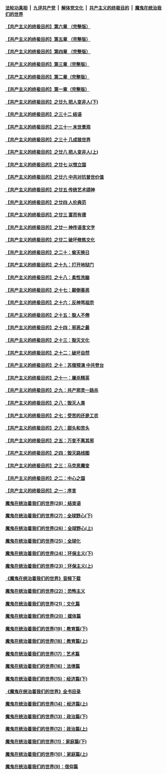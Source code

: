 

####  [法轮功真相](../../../../basic/blob/master/README.md?t=07081502) &nbsp;|&nbsp; [九评共产党](../../../../9ping.md/blob/master/README.md?t=07081502) &nbsp;|&nbsp; [解体党文化](../../../../jtdwh.md/blob/master/README.md?t=07081502)  &nbsp;|&nbsp; [共产主义的终极目的](../../../../gczydzjmd.md/blob/master/README.md?t=07081502) &nbsp;|&nbsp; [魔鬼在统治我们的世界](../../../../mgztzwmdsj.md/blob/master/README.md?t=07081502) 

#### [【共产主义的终极目的】第六章 （完整版）](../pages/nsc422/n11428913.md?t=07081502) 

#### [【共产主义的终极目的】第五章 （完整版）](../pages/nsc422/n11428912.md?t=07081502) 

#### [【共产主义的终极目的】第四章 （完整版）](../pages/nsc422/n11428907.md?t=07081502) 

#### [【共产主义的终极目的】第三章（完整版）](../pages/nsc422/n11428848.md?t=07081502) 

#### [【共产主义的终极目的】第二章（完整版）](../pages/nsc422/n11428831.md?t=07081502) 

#### [【共产主义的终极目的】第一章（完整版）](../pages/nsc422/n11417651.md?t=07081502) 

#### [【共产主义的终极目的】之廿九 把人变非人(下)](../pages/nsc422/n11344140.md?t=07081502) 

#### [【共产主义的终极目的】之三十二 结语](../pages/nsc422/n11360535.md?t=07081502) 

#### [【共产主义的终极目的】之三十一 末世景观](../pages/nsc422/n11351129.md?t=07081502) 

#### [【共产主义的终极目的】之三十 几成狼世界](../pages/nsc422/n11348280.md?t=07081502) 

#### [【共产主义的终极目的】之廿八 把人变非人(上)](../pages/nsc422/n11340492.md?t=07081502) 

#### [【共产主义的终极目的】之廿七 以恨立国](../pages/nsc422/n11336944.md?t=07081502) 

#### [【共产主义的终极目的】之廿六 中共对抗普世价值](../pages/nsc422/n11324785.md?t=07081502) 

#### [【共产主义的终极目的】之廿五 传统艺术颂神](../pages/nsc422/n11296396.md?t=07081502) 

#### [【共产主义的终极目的】之廿四 人伦典范](../pages/nsc422/n11296397.md?t=07081502) 

#### [【共产主义的终极目的】之廿三 富而有德](../pages/nsc422/n11283598.md?t=07081502) 

#### [【共产主义的终极目的】之廿一 神传语言文字](../pages/nsc422/n11263265.md?t=07081502) 

#### [【共产主义的终极目的】之廿二 破坏修炼文化](../pages/nsc422/n11245728.md?t=07081502) 

#### [【共产主义的终极目的】之二十：偷天换日](../pages/nsc422/n11238846.md?t=07081502) 

#### [【共产主义的终极目的】之十九：打开地狱门](../pages/nsc422/n11206376.md?t=07081502) 

#### [【共产主义的终极目的】之十八：柔性洗脑](../pages/nsc422/n11199994.md?t=07081502) 

#### [【共产主义的终极目的】之十七：颠倒善恶](../pages/nsc422/n11179782.md?t=07081502) 

#### [【共产主义的终极目的】之十六：反神骂祖宗](../pages/nsc422/n11166798.md?t=07081502) 

#### [【共产主义的终极目的】之十五：毁人不倦](../pages/nsc422/n11166792.md?t=07081502) 

#### [【共产主义的终极目的】之十四：邪恶之最](../pages/nsc422/n11150249.md?t=07081502) 

#### [【共产主义的终极目的】之十三：毁灭文化](../pages/nsc422/n11135227.md?t=07081502) 

#### [【共产主义的终极目的】之十二：破坏自然](../pages/nsc422/n11135214.md?t=07081502) 

#### [【共产主义的终极目的】之十：苏俄预演 中共登台](../pages/nsc422/n11118424.md?t=07081502) 

#### [【共产主义的终极目的】之十一：屠杀精英](../pages/nsc422/n11118442.md?t=07081502) 

#### [【共产主义的终极目的】之九：共产邪灵一路杀](../pages/nsc422/n11114139.md?t=07081502) 

#### [【共产主义的终极目的】之八：毁灭人类](../pages/nsc422/n11108503.md?t=07081502) 

#### [【共产主义的终极目的】之七：受苦的还是工农](../pages/nsc422/n11101809.md?t=07081502) 

#### [【共产主义的终极目的】之六：甜头和苦头](../pages/nsc422/n11096971.md?t=07081502) 

#### [【共产主义的终极目的】之五：万变不离其邪](../pages/nsc422/n11091285.md?t=07081502) 

#### [【共产主义的终极目的】之四：毁灭路线图](../pages/nsc422/n11086284.md?t=07081502) 

#### [【共产主义的终极目的】之三：马克思魔变](../pages/nsc422/n11061941.md?t=07081502) 

#### [【共产主义的终极目的】之二：中心之国](../pages/nsc422/n11047728.md?t=07081502) 

#### [【共产主义的终极目的】之一：序言](../pages/nsc422/n11086077.md?t=07081502) 

#### [魔鬼在统治着我们的世界(28)：结束语](../pages/nsc422/n10936246.md?t=07081502) 

#### [魔鬼在统治着我们的世界(27)：全球野心(下)](../pages/nsc422/n10928319.md?t=07081502) 

#### [魔鬼在统治着我们的世界(26)：全球野心(上)](../pages/nsc422/n10900318.md?t=07081502) 

#### [魔鬼在统治着我们的世界(25)：全球化](../pages/nsc422/n10788205.md?t=07081502) 

#### [魔鬼在统治着我们的世界(24)：环保主义(下)](../pages/nsc422/n10695307.md?t=07081502) 

#### [魔鬼在统治着我们的世界(23)：环保主义(上)](../pages/nsc422/n10688613.md?t=07081502) 

#### [《魔鬼在统治着我们的世界》音频下载](../pages/nsc422/n10635553.md?t=07081502) 

#### [魔鬼在统治着我们的世界(22)：恐怖主义](../pages/nsc422/n10614727.md?t=07081502) 

#### [魔鬼在统治着我们的世界(21)：文化篇](../pages/nsc422/n10597706.md?t=07081502) 

#### [魔鬼在统治着我们的世界(20)：媒体篇](../pages/nsc422/n10586579.md?t=07081502) 

#### [魔鬼在统治着我们的世界(19)：教育篇(下)](../pages/nsc422/n10564808.md?t=07081502) 

#### [魔鬼在统治着我们的世界(18)：教育篇(上)](../pages/nsc422/n10526970.md?t=07081502) 

#### [魔鬼在统治着我们的世界(17)：艺术篇](../pages/nsc422/n10499093.md?t=07081502) 

#### [魔鬼在统治着我们的世界(16)：法律篇](../pages/nsc422/n10485969.md?t=07081502) 

#### [魔鬼在统治着我们的世界(15)：经济篇(下)](../pages/nsc422/n10469975.md?t=07081502) 

#### [《魔鬼在统治着我们的世界》全书目录](../pages/nsc422/n10464261.md?t=07081502) 

#### [魔鬼在统治着我们的世界(14)：经济篇(上)](../pages/nsc422/n10457370.md?t=07081502) 

#### [魔鬼在统治着我们的世界(13)：政治篇(下)](../pages/nsc422/n10448270.md?t=07081502) 

#### [魔鬼在统治着我们的世界(12)：政治篇(上)](../pages/nsc422/n10444576.md?t=07081502) 

#### [魔鬼在统治着我们的世界(11)：家庭篇(下)](../pages/nsc422/n10440961.md?t=07081502) 

#### [魔鬼在统治着我们的世界(10)：家庭篇(上)](../pages/nsc422/n10435448.md?t=07081502) 

#### [魔鬼在统治着我们的世界(9)：信仰篇](../pages/nsc422/n10432159.md?t=07081502) 

